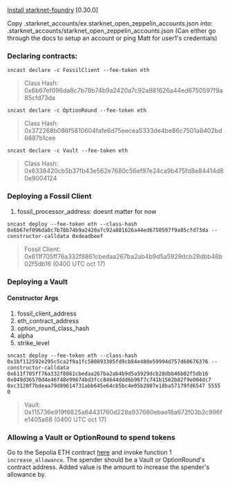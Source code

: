 [Install starknet-foundry](https://foundry-rs.github.io/starknet-foundry/getting-started/installation.html) [0.30.0]

Copy .starknet_accounts/ex.starknet_open_zeppelin_accounts.json into: .starknet_accounts/starknet_open_zeppelin_accounts.json (Can either go through the docs to setup an account or ping Matt for user1's credentials)

### Declaring contracts:

`sncast declare -c FossilClient --fee-token eth`

> Class Hash: 0x6b67ef096da8c7b78b74b9a2420a7c92a881626a44ed6750597f9a85cfd73da

`sncast declare -c OptionRound --fee-token eth`

> Class Hash: 0x372268b086f5810604fafe6d75eecea5333de4be86c7501a8402bd6687b1cee

`sncast declare -c Vault --fee-token eth`

> Class Hash: 0x6338420cb5b37fb43e562e7680c56ef97e24ca9b475fd8e84414d80e9004124

### Deploying a Fossil Client

1. fossil_processor_address: doesnt matter for now

`sncast deploy --fee-token eth --class-hash 0x6b67ef096da8c7b78b74b9a2420a7c92a881626a44ed6750597f9a85cfd73da --constructor-calldata 0xdeadbeef`

> Fossil Client: 0x611f705ff76a332f8861cbedaa267ba2ab4b9d5a5929dcb28dbb46b02f5db16 (0400 UTC oct 17)

### Deploying a Vault

#### Constructor Args

1. fossil_client_address
2. eth_contract_address
3. option_round_class_hash
4. alpha
5. strike_level

`sncast deploy --fee-token eth --class-hash 0x1bf112592e295c5ca2f9a1fc580893305fd9cb84e480e59994d757d60676376 --constructor-calldata 0x611f705ff76a332f8861cbedaa267ba2ab4b9d5a5929dcb28dbb46b02f5db16 0x049d36570d4e46f48e99674bd3fcc84644ddd6b96f7c741b1562b82f9e004dc7 0xc3120f7bdeaa79d89614731abb645e64cb5bc4e05b2807e18ba57179fd6547 5555 0`

> Vault: 0x115736e919f6825a64431760d228a937680ebae18a672f03b2c996fe1405a68 (0400 UTC oct 17)

### Allowing a Vault or OptionRound to spend tokens

Go to the Sepolia ETH contract [here](https://sepolia.voyager.online/contract/0x049d36570d4e46f48e99674bd3fcc84644ddd6b96f7c741b1562b82f9e004dc7#writeContract) and invoke function 1 `increase_allowance`. The spender should be a Vault or OptionRound's contract address. Added value is the amount to increase the spender's allowance by.
